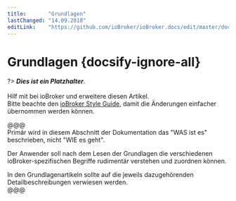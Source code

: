 ```yaml
---
title:       "Grundlagen"
lastChanged: "14.09.2018"
editLink:    "https://github.com/ioBroker/ioBroker.docs/edit/master/docs/basics/README.md"
---
```


# Grundlagen {docsify-ignore-all}

?> ***Dies ist ein Platzhalter***. 
   <br><br>
   Hilf mit bei ioBroker und erweitere diesen Artikel.  
   Bitte beachte den [ioBroker Style Guide](dev/styleguidedoc), 
   damit die Änderungen einfacher übernommen werden können.

@@@   
Primär wird in diesem Abschnitt der Dokumentation das "WAS ist es" 
beschrieben, nicht "WIE es geht".  

Der Anwender soll nach dem Lesen der Grundlagen die verschiedenen 
ioBroker-spezifischen Begriffe rudimentär verstehen und zuordnen können.  

In den Grundlagenartikeln sollte auf die jeweils dazugehörenden 
Detailbeschreibungen verwiesen werden.   
@@@
